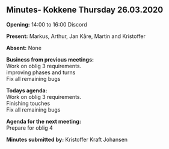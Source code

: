 ## Minutes- Kokkene Thursday 26.03.2020
**Opening:**
14:00 to 16:00 Discord

**Present:**
Markus, Arthur, Jan Kåre,  Martin and Kristoffer 

**Absent:**
None

**Business from previous meetings:**\
     Work on oblig 3 requirements.\
     improving phases and turns\
     Fix all remaining bugs
	
**Todays agenda:**\
    Work on oblig 3 requirements.\
    Finishing touches\
    Fix all remaining bugs

**Agenda for the next meeting:**\
    Prepare for oblig 4

**Minutes submitted by:**
Kristoffer Kraft Johansen